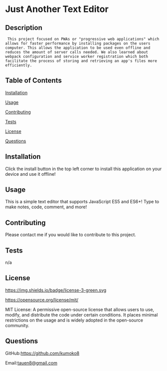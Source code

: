# Just Another Text Editor

 
  ## Description

 
     This project focused on PWAs or "progressive web applications" which allows for faster performance by installing packages on the users computer. This allows the application to be used even offline and reduces the amount of server calls needed. We also learned about webpack configuration and service worker registration which both facilitate the process of storing and retrieving an app's files more efficiently.


   ## Table of Contents

 
   [Installation](#installation) 

 
   [Usage](#usage)

 
   [Contributing](#contributing)

 
   [Tests](#tests)

 
   [License](#license) 

 
   [Questions](#questions)


  ## Installation <a name="installation"></a> 

 <p>  Click the install button in the top left corner to install this application on your device and use it offline! </p>


  ## Usage <a name="usage"></a>

 <p> This is a simple text editor that supports JavaScript ES5 and ES6+! Type to make notes, code, comment, and more! </p>


  ## Contributing <a name="contributing"></a>

 Please contact me if you would like to contribute to this project.


  ## Tests <a name="tests"></a>

 n/a


  ## License <a name="license"></a>

  
   https://img.shields.io/badge/license-3-green.svg

 
   https://opensource.org/license/mit/

 
   MIT License: A permissive open-source license that allows users to use, modify, and distribute the code under certain conditions. It places minimal restrictions on the usage and is widely adopted in the open-source community. 
  ## Questions <a name="questions"></a>
   

GitHub:https://github.com/kumoko8
   

 Email:tauen8@gmail.com
